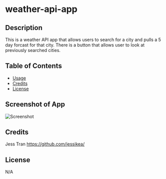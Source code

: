 # weather-api-app


## Description
This is a weather API app that allows users to search for a city and pulls a 5 day forcast for that city. There is a button that allows user to look at previously searched cities.


## Table of Contents


- [Usage](#usage)
- [Credits](#credits)
- [License](#license)

## Screenshot of App
![Screenshot](./assets/Weather%20Dashboard%20-%20Personal%20-%20Microsoft%E2%80%8B%20Edge%203_30_2023%202_08_42%20PM.png)


## Credits
Jess Tran https://github.com/jessikea/

## License
N/A
